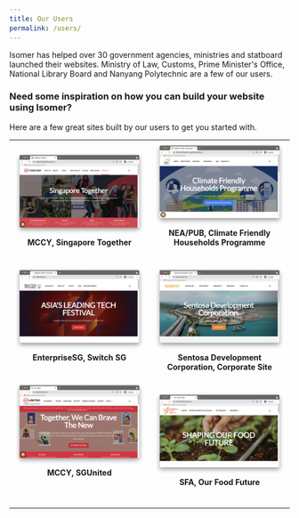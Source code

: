```yaml
---
title: Our Users
permalink: /users/
---
```

Isomer has helped over 30 government agencies, ministries and statboard launched their websites. Ministry of Law, Customs, Prime Minister's Office, National Library Board and Nanyang Polytechnic are a few of our users. 

### Need some inspiration on how you can build your website using Isomer? 
Here are a few great sites built by our users to get you started with. 

<table width="100%">
<tbody>
      <td width="50%" style="text-align:center">
          <a href="https://www.singaporetogether.gov.sg" target="_blank"><img src="/images/singapore-together.png" alt="Singapore Together Website" title="Visit Website"/></a><br /><strong>MCCY, Singapore Together</strong><br />
          <br /><br />
          <a href="https://www.switchsg.org" target="_blank"><img src="/images/switchsg.png" alt="Switch SG website" title="Visit Website"/></a><br /><strong>EnterpriseSG, Switch SG</strong><br />
          <br /><br />
          <a href="https://www.sgunited.gov.sg" target="_blank"><img src="/images/sgunited.png" alt="SG United website" title="Visit Website"/></a><br /><strong>MCCY, SGUnited</strong><br />
          <br /><br />
      </td>
      <td width="100px" style="text-align:center">
        <a href="https://www.climate-friendly-households.gov.sg/" target="_blank"><img src="/images/cfhp.png" alt="NEA/PUB Climate Friendly Households Programme" title="Visit Website"/></a><br /><strong>NEA/PUB, Climate Friendly Households Programme</strong><br />
        <br /><br />
        <a href="https://www.sentosa.gov.sg" target="_blank"><img src="/images/sentosa.png" alt="Sentosa Development Corporation Website" title="Visit Website"/></a><br /><strong>Sentosa Development Corporation, Corporate Site</strong><br />
        <br /><br />
        <a href="https://www.ourfoodfuture.gov.sg" target="_blank"><img src="/images/ourfoodfuture.png" alt="Our Food Future website" title="Visit Website"/></a><br /><strong>SFA, Our Food Future</strong><br />
        <br /><br />
      </td>
  </tbody>
</table>
